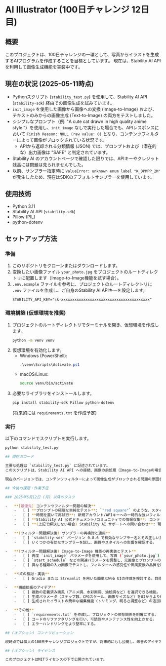 # AI Illustrator (100日チャレンジ 12日目)

## 概要

このプロジェクトは、100日チャレンジの一環として、写真からイラストを生成するAIプログラムを作成することを目標としています。
現在は、Stability AI API を利用して画像生成機能を実装中です。

## 現在の状況 (2025-05-11時点)

* Pythonスクリプト (`stability_test.py`) を使用して、Stability AI API (`stability-sdk`) 経由での画像生成を試みています。
* `init_image` を使用した画像から画像への変換 (Image-to-Image) および、テキストのみからの画像生成 (Text-to-Image) の両方をテストしました。
* シンプルなプロンプト（例: "A cute cat drawn in high quality anime style."）を使用し、`init_image` なしで実行した場合でも、APIレスポンスにおいて `Finish Reason: NULL (raw value: 0)` となり、コンテンツフィルターによって画像がブロックされている状況です。
    * APIから返却される分類情報 (JSON) では、プロンプトおよび（潜在的な）出力画像は "SAFE" と判定されています。
* Stability AI のアカウントページで確認した限りでは、APIキーやクレジット残高には問題は見られませんでした。
* 以前、サンプラー指定時に `ValueError: unknown enum label "K_DPMPP_2M"` が発生したため、現在はSDKのデフォルトサンプラーを使用しています。

## 使用技術

* Python 3.11
* Stability AI API (`stability-sdk`)
* Pillow (PIL)
* python-dotenv

## セットアップ方法

### 準備

1.  このリポジトリをクローンまたはダウンロードします。
2.  変換したい画像ファイル `your_photo.jpg` をプロジェクトのルートディレクトリに配置します（Image-to-Image機能を試す場合）。
3.  `.env.example` ファイルを参考に、プロジェクトのルートディレクトリに `.env` ファイルを作成し、ご自身のStability AI APIキーを設定します。
    ```env
    STABILITY_API_KEY="sk-xxxxxxxxxxxxxxxxxxxxxxxxxxxxxxxxxxxxxxxx"
    ```

### 環境構築 (仮想環境を推奨)

1.  プロジェクトのルートディレクトリでターミナルを開き、仮想環境を作成します。
    ```bash
    python -m venv venv
    ```
2.  仮想環境を有効化します。
    * Windows (PowerShell):
        ```powershell
        .\venv\Scripts\Activate.ps1
        ```
    * macOS/Linux:
        ```bash
        source venv/bin/activate
        ```
3.  必要なライブラリをインストールします。
    ```bash
    pip install stability-sdk Pillow python-dotenv
    ```
    (将来的には `requirements.txt` を作成予定)

### 実行

以下のコマンドでスクリプトを実行します。
```bash
python stability_test.py

## 現在のコード

主要な処理は `stability_test.py` に記述されています。
このスクリプトは、Stability AI API への接続、画像の前処理（Image-to-Imageの場合）、APIへのリクエスト送信、および返ってきたレスポンス（アーティファクト情報、フィルター結果など）の詳細なログ出力機能を含んでいます。

現在のバージョンでは、コンテンツフィルターによって画像生成がブロックされる問題の原因を特定するために、詳細なデバッグ情報が出力されるようになっています。

## 今後の課題・作業予定

### 2025年5月12日 (月) 以降のタスク

-   **[最優先] コンテンツフィルター問題の解決**
    -   [ ] **プロンプトの極端な単純化テスト**: `"red square"` のような、スタイルや生物を含まない完全に無機質なプロンプトで画像が生成されるか最終確認する。
    -   [ ] **時間を置いて再試行**: 新規アカウント/APIキーへの一時的な強いフィルタリングポリシーである可能性を考慮し、数時間後または翌日に再度テストを行う。
    -   [ ] **Stability AI 公式ドキュメント/コミュニティでの情報収集**: コンテンツフィルタリングポリシー、APIの利用制限（特に新規アカウント向け）、同様の現象に関する他のユーザーの報告などを調査する。
    -   [ ] **(上記で解決しない場合) Stability AI サポートへの問い合わせ**: 現在の状況（試したこと、シンプルなプロンプトでもブロックされること、`Finish Reason: NULL (0)` となること、分類JSONの内容など）をまとめて問い合わせる準備をする。

-   **(フィルター問題解決後) サンプラーの再検討と適用**
    -   [ ] `stability-sdk` バージョン 0.8.6 で有効なサンプラー名とその正しい指定方法を公式ドキュメント等で正確に調査する（以前 `ValueError: unknown enum label "K_DPMPP_2M"` が発生したため）。
    -   [ ] いくつかの有効なサンプラーを試し、画質やスタイルへの影響を確認する。

-   **(フィルター問題解決後) Image-to-Image 機能の再実装とテスト**
    -   [ ] 再度 `init_image` パラメータを使用して、写真 (`your_photo.jpg`) からのイラスト生成に挑戦する。
    -   [ ] `start_schedule` などの関連パラメータを調整し、元画像とプロンプトの指示のバランスを最適化する。
    -   [ ] 異なる種類の入力画像でテストし、フィルターへの感受性や画風変換の品質を確認する。

-   **UIの検討・実装**
    -   [ ] Gradio または Streamlit を用いた簡単なWeb UIの作成を検討する。目標は、画像アップロード機能、プロンプト入力フィールド、主要なパラメータ調整スライダー、生成結果の表示エリアなどを持つこと。

-   **機能拡張のアイデア**
    -   [ ] 複数の定義済み画風（アニメ調、水彩画調、油絵調など）を選択できる機能。
    -   [ ] 生成パラメータ（ステップ数、CFGスケール、画像サイズなど）をUIからより細かく調整できる機能。
    -   [ ] 生成されたイラストの簡単な編集機能（トリミング、明るさ調整など）の追加検討。

-   **その他**
    -   [ ] `requirements.txt` を作成し、プロジェクトの依存関係を明確にする。
    -   [ ] コードのリファクタリングを行い、可読性やメンテナンス性を向上させる。
    -   [ ] エラーハンドリングをより堅牢にする。

## (オプション) コントリビューション

現時点では個人の100日チャレンジプロジェクトですが、将来的にもし公開し、改善のアイデアやバグ報告などがあれば歓迎します。

## (オプション) ライセンス

このプロジェクトはMITライセンスの下で公開されています。